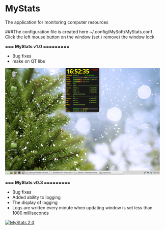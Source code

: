 # MyStats
The application for monitoring computer resources

###The configuration file is created here ~/.config/MySoft/MyStats.conf
     Click the left mouse button on the window (set / remove) the window lock

**=== MyStats v1.0 =========**

* Bug fixes
* make on QT libs

![MyStats 1.0](images/v1_0.png)

**=== MyStats v0.3 =========**

* Bug fixes
* Added ability to logging
* The display of logging
* Logs are written every minute when updating window is set less than 1000 milliseconds

[![MyStats 2.0](https://img.youtube.com/vi/HmseIjREyPI/0.jpg)](http://www.youtube.com/watch?v=HmseIjREyPI)
